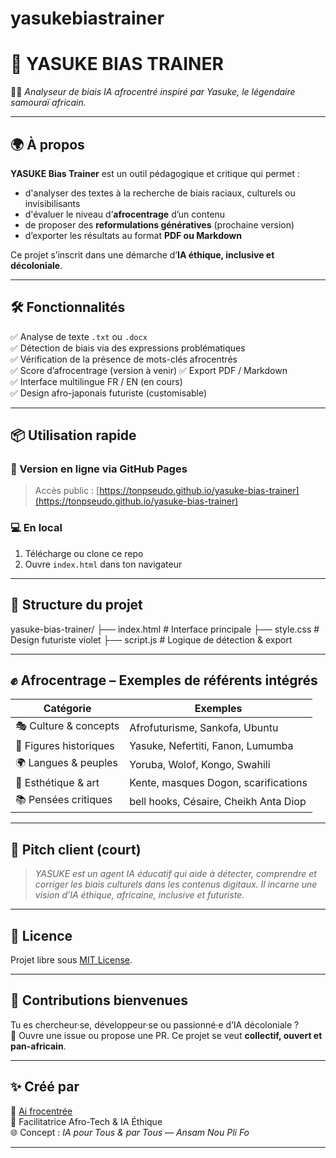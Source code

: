 # yasukebiastrainer
# 🧠 YASUKE BIAS TRAINER

🎌✨ *Analyseur de biais IA afrocentré inspiré par Yasuke, le légendaire samouraï africain.*

---

## 🌍 À propos

**YASUKE Bias Trainer** est un outil pédagogique et critique qui permet :

- d'analyser des textes à la recherche de biais raciaux, culturels ou invisibilisants
- d'évaluer le niveau d’**afrocentrage** d’un contenu
- de proposer des **reformulations génératives** (prochaine version)
- d’exporter les résultats au format **PDF ou Markdown**

Ce projet s’inscrit dans une démarche d’**IA éthique, inclusive et décoloniale**.

---

## 🛠️ Fonctionnalités

✅ Analyse de texte `.txt` ou `.docx`  
✅ Détection de biais via des expressions problématiques  
✅ Vérification de la présence de mots-clés afrocentrés  
✅ Score d’afrocentrage (version à venir)
✅ Export PDF / Markdown  
✅ Interface multilingue FR / EN (en cours)  
✅ Design afro-japonais futuriste (customisable)  

---

## 📦 Utilisation rapide

### 🔗 Version en ligne via GitHub Pages
> Accès public : [https://tonpseudo.github.io/yasuke-bias-trainer](https://tonpseudo.github.io/yasuke-bias-trainer)

### 💻 En local
1. Télécharge ou clone ce repo
2. Ouvre `index.html` dans ton navigateur

---

## 🧩 Structure du projet
yasuke-bias-trainer/
├── index.html # Interface principale
├── style.css # Design futuriste violet
├── script.js # Logique de détection & export


---

## ✊ Afrocentrage – Exemples de référents intégrés

| Catégorie            | Exemples |
|----------------------|----------|
| 🎭 Culture & concepts | Afrofuturisme, Sankofa, Ubuntu |
| 👑 Figures historiques | Yasuke, Nefertiti, Fanon, Lumumba |
| 🌍 Langues & peuples   | Yoruba, Wolof, Kongo, Swahili |
| 🎨 Esthétique & art    | Kente, masques Dogon, scarifications |
| 📚 Pensées critiques   | bell hooks, Césaire, Cheikh Anta Diop |

---

## 📢 Pitch client (court)

> *YASUKE est un agent IA éducatif qui aide à détecter, comprendre et corriger les biais culturels dans les contenus digitaux. Il incarne une vision d’IA éthique, africaine, inclusive et futuriste.*

---

## 📜 Licence

Projet libre sous [MIT License](LICENSE).

---

## 🤝 Contributions bienvenues

Tu es chercheur·se, développeur·se ou passionné·e d’IA décoloniale ?  
🪷 Ouvre une issue ou propose une PR. Ce projet se veut **collectif, ouvert et pan-africain**.

---

## ✨ Créé par

👤 [Ai frocentrée](https://www.linkedin.com/in/...)  
🎯 Facilitatrice Afro-Tech & IA Éthique  
🌐 Concept : *IA pour Tous & par Tous — Ansam Nou Pli Fo*

---

